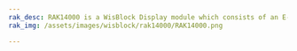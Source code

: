 ```yaml
---
rak_desc: RAK14000 is a WisBlock Display module which consists of an E-Ink Display and Three-Button Module.
rak_img: /assets/images/wisblock/rak14000/RAK14000.png

---
```


<rk-redirect to="/Product-Categories/WisBlock/RAK14000/Overview/" />